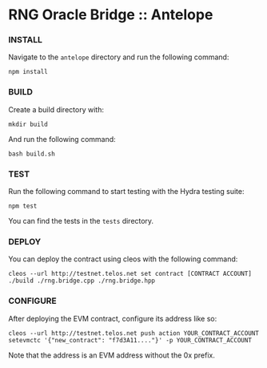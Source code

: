 # RNG Oracle Bridge :: Antelope

### INSTALL

Navigate to the `antelope` directory and run the following command:

`npm install`

### BUILD

Create a build directory with:

`mkdir build`

And run the following command:

`bash build.sh`

### TEST

Run the following command to start testing with the Hydra testing suite:

`npm test`

You can find the tests in the `tests` directory.

### DEPLOY

You can deploy the contract using cleos with the following command:

`cleos --url http://testnet.telos.net set contract [CONTRACT ACCOUNT] ./build ./rng.bridge.cpp ./rng.bridge.hpp`

### CONFIGURE

After deploying the EVM contract, configure its address like so:

`cleos --url http://testnet.telos.net push action YOUR_CONTRACT_ACCOUNT setevmctc '{"new_contract": "f7d3A11...."}' -p YOUR_CONTRACT_ACCOUNT`

Note that the address is an EVM address without the 0x prefix.
